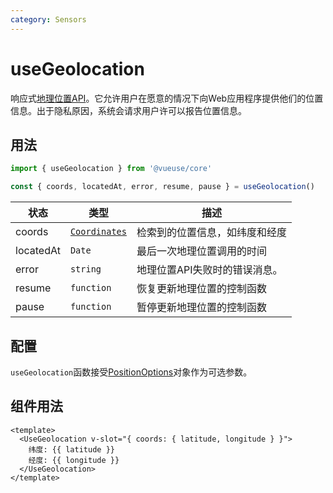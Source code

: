 ```yaml
---
category: Sensors
---
```


# useGeolocation

响应式[地理位置API](https://developer.mozilla.org/en-US/docs/Web/API/Geolocation_API)。它允许用户在愿意的情况下向Web应用程序提供他们的位置信息。出于隐私原因，系统会请求用户许可以报告位置信息。

## 用法

```ts
import { useGeolocation } from '@vueuse/core'

const { coords, locatedAt, error, resume, pause } = useGeolocation()
```

| 状态     | 类型                                                                          | 描述                                                              |
| --------- | ----------------------------------------------------------------------------- | ------------------------------------------------------------------------ |
| coords    | [`Coordinates`](https://developer.mozilla.org/en-US/docs/Web/API/Coordinates) | 检索到的位置信息，如纬度和经度 |
| locatedAt | `Date`                                                                        | 最后一次地理位置调用的时间                                    |
| error     | `string`                                                                      | 地理位置API失败时的错误消息。                          |
| resume    | `function`                                                                    | 恢复更新地理位置的控制函数                          |
| pause     | `function`                                                                    | 暂停更新地理位置的控制函数                           |

## 配置

`useGeolocation`函数接受[PositionOptions](https://developer.mozilla.org/en-US/docs/Web/API/PositionOptions)对象作为可选参数。

## 组件用法

```vue
<template>
  <UseGeolocation v-slot="{ coords: { latitude, longitude } }">
    纬度: {{ latitude }}
    经度: {{ longitude }}
  </UseGeolocation>
</template>
```